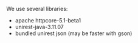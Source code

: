 We use several libraries:
- apache httpcore-5.1-beta1
- unirest-java-3.11.07
- bundled unirest json (may be faster with gson)